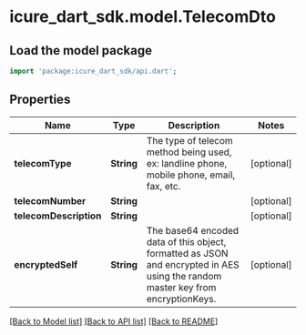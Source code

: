 # icure_dart_sdk.model.TelecomDto

## Load the model package
```dart
import 'package:icure_dart_sdk/api.dart';
```

## Properties
Name | Type | Description | Notes
------------ | ------------- | ------------- | -------------
**telecomType** | **String** | The type of telecom method being used, ex: landline phone, mobile phone, email, fax, etc. | [optional] 
**telecomNumber** | **String** |  | [optional] 
**telecomDescription** | **String** |  | [optional] 
**encryptedSelf** | **String** | The base64 encoded data of this object, formatted as JSON and encrypted in AES using the random master key from encryptionKeys. | [optional] 

[[Back to Model list]](../README.md#documentation-for-models) [[Back to API list]](../README.md#documentation-for-api-endpoints) [[Back to README]](../README.md)


